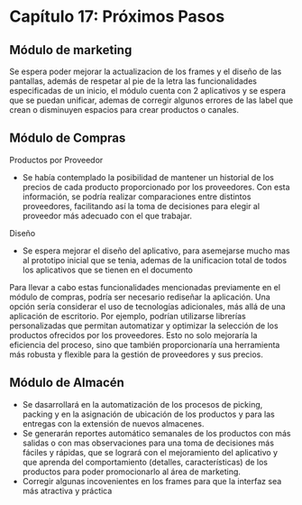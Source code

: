 # Capítulo 17: Próximos Pasos
## Módulo de marketing
Se espera poder mejorar la actualizacion de los frames y el diseño de las pantallas, además de respetar al pie de la letra las funcionalidades especificadas de un inicio, el módulo cuenta con 2 aplicativos y se espera que se puedan unificar, ademas de corregir algunos errores de las label que crean o disminuyen espacios para crear productos o canales.


## Módulo de Compras

Productos por Proveedor
* Se había contemplado la posibilidad de mantener un historial de los precios de cada producto proporcionado por los proveedores. Con esta información, se podría realizar comparaciones entre distintos proveedores, facilitando así la toma de decisiones para elegir al proveedor más adecuado con el que trabajar.

Diseño
* Se espera mejorar el diseño del aplicativo, para asemejarse mucho mas al prototipo inicial que se tenia, ademas de la unificacion total de todos los aplicativos que se tienen en el documento

Para llevar a cabo estas funcionalidades mencionadas previamente en el módulo de compras, podría ser necesario rediseñar la aplicación. Una opción sería considerar el uso de tecnologías adicionales, más allá de una aplicación de escritorio. Por ejemplo, podrían utilizarse librerías personalizadas que permitan automatizar y optimizar la selección de los productos ofrecidos por los proveedores. Esto no solo mejoraría la eficiencia del proceso, sino que también proporcionaría una herramienta más robusta y flexible para la gestión de proveedores y sus precios.

## Módulo de Almacén

* Se dasarrollará en la automatización de los procesos de picking, packing y en la asignación de ubicación de los productos y para las entregas con la extensión de nuevos almacenes.
* Se generarán reportes automático semanales de los productos con más salidas o con mas observaciones para una toma de decisiones más fáciles y rápidas, que se logrará con el mejoramiento del aplicativo y que aprenda del comportamiento (detalles, características) de los productos para poder promocionarlo al área de marketing.
* Corregir algunas incovenientes en los frames para que la interfaz sea más atractiva y práctica
